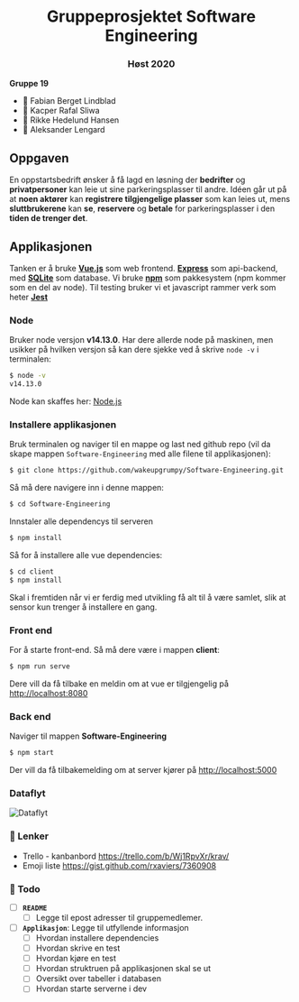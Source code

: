 <h1 align="center"> Gruppeprosjektet Software Engineering </h1>
<h3 align="center"> Høst 2020 </h2>

**Gruppe 19**

- :blue_heart: Fabian Berget Lindblad
- :purple_heart: Kacper Rafal Sliwa
- :yellow_heart: Rikke Hedelund Hansen
- :green_heart: Aleksander Lengard

## Oppgaven

En oppstartsbedrift ønsker å få lagd en løsning der **bedrifter** og **privatpersoner** kan leie ut sine parkeringsplasser til andre. Idéen går ut på at **noen aktører** kan **registrere tilgjengelige plasser** som kan leies ut, mens **sluttbrukerene** kan **se**, **reservere** og **betale** for parkeringsplasser i den **tiden de trenger det**.

## Applikasjonen

Tanken er å bruke **[Vue.js](https://vuejs.org/)** som web frontend. **[Express](https://expressjs.com/)** som api-backend, med **[SQLite](https://www.sqlitetutorial.net/sqlite-nodejs/)** som database. Vi bruke **[npm](https://www.npmjs.com/)** som pakkesystem (npm kommer som en del av node). Til testing bruker vi et javascript rammer verk som heter **[Jest](https://jestjs.io/)**

### Node

Bruker node versjon **v14.13.0**. Har dere allerde node på maskinen, men usikker på hvilken versjon så kan dere sjekke ved å skrive `node -v` i terminalen:

```bash
$ node -v
v14.13.0
```

Node kan skaffes her: [Node.js](https://nodejs.org/en/)

### Installere applikasjonen

Bruk terminalen og naviger til en mappe og last ned github repo (vil da skape mappen `Software-Engineering` med alle filene til applikasjonen):

```bash
$ git clone https://github.com/wakeupgrumpy/Software-Engineering.git
```

Så må dere navigere inn i denne mappen:

```bash
$ cd Software-Engineering
```

Innstaler alle dependencys til serveren

```bash
$ npm install
```

Så for å installere alle vue dependencies:

```bash
$ cd client
$ npm install
```

Skal i fremtiden når vi er ferdig med utvikling få alt til å være samlet, slik at sensor kun trenger å installere en gang.

### Front end

For å starte front-end. Så må dere være i mappen **client**:

```bash
$ npm run serve
```

Dere vill da få tilbake en meldin om at vue er tilgjengelig på <http://localhost:8080>

### Back end

Naviger til mappen **Software-Engineering**

```bash
$ npm start
```

Der vill da få tilbakemelding om at server kjører på <http://localhost:5000>

### Dataflyt

![Dataflyt](https://www.planttext.com/api/plantuml/svg/PP9BQyCm48Jl-XNR70LfxZwKK5fAeFH1eBtq8aTReyIH53r2y--xgzYnI0wo9VdJQ6RmCYOLKjxtGdYQc8tnoYQOIVaOyWw3b3DG4VBrrsziuJSucwI47mjV6U-tiQ37ZDVm6iEHfPXy_lC1Onnfw_GD_gIIQbN4yu7rvwj9M63TNgClpdKzmbxvE3YbwKqIJAetjXki6kyZBE0Dqzc2LoSXCimVs7e3nYOCQfC43NDK2IdyDETqWXwCi_S6f5JUIDb0mCF2krWTBE64u1VpkcKw7dgc3nd3QK8fccvXVb6bZhopMcYiaK5gj7gvUXkThT7Xui4dLT90XudUC8UFzzLqBRTLjaT9tgY4U3dAK4ybPCQOUB57MsNb5cbCIWC1RdTNAvQsYoA1cGMjnb0JN76rfFQNnD0l-Wy0)

### :link: Lenker

- Trello - kanbanbord <https://trello.com/b/Wj1RpvXr/krav/>
- Emoji liste <https://gist.github.com/rxaviers/7360908>

### :memo: Todo

- [ ] **`README`**
  - [ ] Legge til epost adresser til gruppemedlemer.
- [ ] **`Applikasjon`**: Legge til utfyllende informasjon
  - [ ] Hvordan installere dependencies
  - [ ] Hvordan skrive en test
  - [ ] Hvordan kjøre en test
  - [ ] Hvordan struktruen på applikasjonen skal se ut
  - [ ] Oversikt over tabeller i databasen
  - [ ] Hvordan starte serverne i dev

